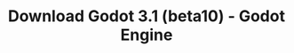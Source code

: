 ---
# Generated by /tools/generators/src/download_archive_generator !!! do not edit by hand !!!
title: 'Download Godot 3.1 (beta10) - Godot Engine'
type: 'download/archive'
name: '3.1'
flavor: 'beta10'
release_date: '2019-03-02T03:00:00-00:00'
release_notes: 'article/dev-snapshot-godot-3-1-beta-10/'
primaryPlatforms:
  - 'android.apk'
  - 'linux.64'
  - 'macos.universal'
  - 'windows.64'
  - 'linux_server.headless.64'
  - 'web'
  - 'templates'
links:
  android.apk:
    name: 'android.apk'
    title: 'Android'
    caption: 'Universal APK (ARM64 + ARMv7 + x86_64 + x86)'
    tags:
      - 'APK download'
      - 'ARM64/v7'
      - 'x86 (64 & 32 bit)'
    hosts:
      github_builds:
        regular: 'https://github.com/godotengine/godot-builds/releases/download/3.1-beta10/Godot_v3.1-beta10_android_editor.apk'
        mono: '#'
      github:
        regular: 'https://github.com/godotengine/godot/releases/download/3.1-beta10/Godot_v3.1-beta10_android_editor.apk'
        mono: '#'
  linux.64:
    name: 'linux.64'
    title: 'Linux'
    caption: 'Standard (x86_64)'
    tags:
      - '64 bit'
    hosts:
      github_builds:
        regular: 'https://github.com/godotengine/godot-builds/releases/download/3.1-beta10/Godot_v3.1-beta10_x11.64.zip'
        mono: 'https://github.com/godotengine/godot-builds/releases/download/3.1-beta10/Godot_v3.1-beta10_mono_x11_64.zip'
      github:
        regular: 'https://github.com/godotengine/godot/releases/download/3.1-beta10/Godot_v3.1-beta10_x11.64.zip'
        mono: 'https://github.com/godotengine/godot/releases/download/3.1-beta10/Godot_v3.1-beta10_mono_x11_64.zip'
  macos.universal:
    name: 'macos.universal'
    title: 'macOS'
    caption: 'Universal (x86_64 + Apple Silicon)'
    tags:
      - 'Intel/Apple Silicon'
      - '64 bit'
    hosts:
      github_builds:
        regular: 'https://github.com/godotengine/godot-builds/releases/download/3.1-beta10/Godot_v3.1-beta10_osx.universal.zip'
        mono: 'https://github.com/godotengine/godot-builds/releases/download/3.1-beta10/Godot_v3.1-beta10_mono_osx.universal.zip'
      github:
        regular: 'https://github.com/godotengine/godot/releases/download/3.1-beta10/Godot_v3.1-beta10_osx.universal.zip'
        mono: 'https://github.com/godotengine/godot/releases/download/3.1-beta10/Godot_v3.1-beta10_mono_osx.universal.zip'
  windows.64:
    name: 'windows.64'
    title: 'Windows'
    caption: 'Standard (x86_64)'
    tags:
      - '64 bit'
    hosts:
      github_builds:
        regular: 'https://github.com/godotengine/godot-builds/releases/download/3.1-beta10/Godot_v3.1-beta10_win64.exe.zip'
        mono: 'https://github.com/godotengine/godot-builds/releases/download/3.1-beta10/Godot_v3.1-beta10_mono_win64.zip'
      github:
        regular: 'https://github.com/godotengine/godot/releases/download/3.1-beta10/Godot_v3.1-beta10_win64.exe.zip'
        mono: 'https://github.com/godotengine/godot/releases/download/3.1-beta10/Godot_v3.1-beta10_mono_win64.zip'
  linux_server.headless.64:
    name: 'linux_server.headless.64'
    title: 'Linux Server'
    caption: 'Headless (x86_64)'
    tags:
      - '64 bit'
      - 'Headless'
    hosts:
      github_builds:
        regular: 'https://github.com/godotengine/godot-builds/releases/download/3.1-beta10/Godot_v3.1-beta10_linux_headless.64.zip'
        mono: 'https://github.com/godotengine/godot-builds/releases/download/3.1-beta10/Godot_v3.1-beta10_mono_linux_headless_64.zip'
      github:
        regular: 'https://github.com/godotengine/godot/releases/download/3.1-beta10/Godot_v3.1-beta10_linux_headless.64.zip'
        mono: 'https://github.com/godotengine/godot/releases/download/3.1-beta10/Godot_v3.1-beta10_mono_linux_headless_64.zip'
  web:
    name: 'web'
    title: 'Web editor'
    caption: ''
    tags:
      - 'Self-hosted'
      - 'Cross-platform'
    hosts:
      github_builds:
        regular: 'https://github.com/godotengine/godot-builds/releases/download/3.1-beta10/Godot_v3.1-beta10_web_editor.zip'
        mono: '#'
      github:
        regular: 'https://github.com/godotengine/godot/releases/download/3.1-beta10/Godot_v3.1-beta10_web_editor.zip'
        mono: '#'
  linux.32:
    name: 'linux.32'
    title: 'Linux'
    caption: 'Standard (x86)'
    tags:
      - '32 bit'
    hosts:
      github_builds:
        regular: 'https://github.com/godotengine/godot-builds/releases/download/3.1-beta10/Godot_v3.1-beta10_x11.32.zip'
        mono: 'https://github.com/godotengine/godot-builds/releases/download/3.1-beta10/Godot_v3.1-beta10_mono_x11_32.zip'
      github:
        regular: 'https://github.com/godotengine/godot/releases/download/3.1-beta10/Godot_v3.1-beta10_x11.32.zip'
        mono: 'https://github.com/godotengine/godot/releases/download/3.1-beta10/Godot_v3.1-beta10_mono_x11_32.zip'
  windows.32:
    name: 'windows.32'
    title: 'Windows'
    caption: 'Standard (x86)'
    tags:
      - '32 bit'
    hosts:
      github_builds:
        regular: 'https://github.com/godotengine/godot-builds/releases/download/3.1-beta10/Godot_v3.1-beta10_win32.exe.zip'
        mono: 'https://github.com/godotengine/godot-builds/releases/download/3.1-beta10/Godot_v3.1-beta10_mono_win32.zip'
      github:
        regular: 'https://github.com/godotengine/godot/releases/download/3.1-beta10/Godot_v3.1-beta10_win32.exe.zip'
        mono: 'https://github.com/godotengine/godot/releases/download/3.1-beta10/Godot_v3.1-beta10_mono_win32.zip'
  linux_server.64:
    name: 'linux_server.64'
    title: 'Linux Server'
    caption: 'Standard (x86_64)'
    tags:
      - '64 bit'
    hosts:
      github_builds:
        regular: 'https://github.com/godotengine/godot-builds/releases/download/3.1-beta10/Godot_v3.1-beta10_linux_server.64.zip'
        mono: 'https://github.com/godotengine/godot-builds/releases/download/3.1-beta10/Godot_v3.1-beta10_mono_linux_server_64.zip'
      github:
        regular: 'https://github.com/godotengine/godot/releases/download/3.1-beta10/Godot_v3.1-beta10_linux_server.64.zip'
        mono: 'https://github.com/godotengine/godot/releases/download/3.1-beta10/Godot_v3.1-beta10_mono_linux_server_64.zip'
  aar_library:
    name: 'aar_library'
    title: 'AAR library'
    caption: ''
    tags:
      - 'Android plugins'
      - 'Java'
      - 'Kotlin'
    hosts:
      github_builds:
        regular: 'https://github.com/godotengine/godot-builds/releases/download/3.1-beta10/godot-lib.3.1.beta10.release.aar'
        mono: 'https://github.com/godotengine/godot-builds/releases/download/3.1-beta10/godot-lib.3.1.beta10.mono.release.aar'
      github:
        regular: 'https://github.com/godotengine/godot/releases/download/3.1-beta10/godot-lib.3.1.beta10.release.aar'
        mono: 'https://github.com/godotengine/godot/releases/download/3.1-beta10/godot-lib.3.1.beta10.mono.release.aar'
  templates:
    name: 'templates'
    title: 'Export templates'
    caption: ''
    tags:
      - 'Used to export your games to all supported platforms'
    hosts:
      github_builds:
        regular: 'https://github.com/godotengine/godot-builds/releases/download/3.1-beta10/Godot_v3.1-beta10_export_templates.tpz'
        mono: 'https://github.com/godotengine/godot-builds/releases/download/3.1-beta10/Godot_v3.1-beta10_mono_export_templates.tpz'
      github:
        regular: 'https://github.com/godotengine/godot/releases/download/3.1-beta10/Godot_v3.1-beta10_export_templates.tpz'
        mono: 'https://github.com/godotengine/godot/releases/download/3.1-beta10/Godot_v3.1-beta10_mono_export_templates.tpz'
---